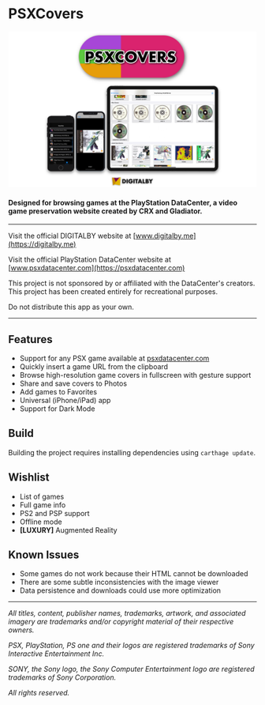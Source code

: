 # PSXCovers

![banner](banner.png)

#### Designed for browsing games at the PlayStation DataCenter, a video game preservation website created by CRX and Gladiator. 

---

Visit the official DIGITALBY website at
[www.digitalby.me](https://digitalby.me)

Visit the official PlayStation DataCenter website at [www.psxdatacenter.com](https://psxdatacenter.com)

This project is not sponsored by or affiliated with the DataCenter's creators. This project has been created entirely for recreational purposes.

Do not distribute this app as your own.

---

## Features

* Support for any PSX game available at [psxdatacenter.com](psxdatacenter.com)
* Quickly insert a game URL from the clipboard
* Browse high-resolution game covers in fullscreen with gesture support
* Share and save covers to Photos
* Add games to Favorites 
* Universal (iPhone/iPad) app
* Support for Dark Mode

## Build 

Building the project requires installing dependencies using `carthage update`.

## Wishlist
+ List of games
+ Full game info
+ PS2 and PSP support
+ Offline mode
+ **[LUXURY]** Augmented Reality

## Known Issues

* Some games do not work because their HTML cannot be downloaded
* There are some subtle inconsistencies with the image viewer
* Data persistence and downloads could use more optimization

---

*All titles, content, publisher names, trademarks, artwork, and associated imagery are trademarks and/or copyright material of their respective owners.*

*PSX, PlayStation, PS one and their logos are registered trademarks of Sony Interactive Entertainment Inc.*

*SONY, the Sony logo, the Sony Computer Entertainment logo are registered trademarks of Sony Corporation.*

*All rights reserved.*